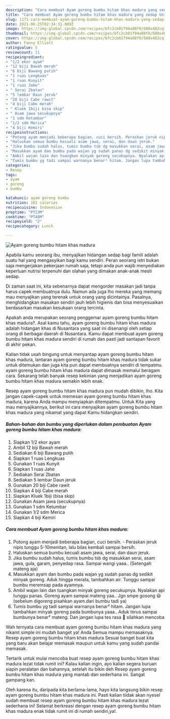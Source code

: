 ```yaml
---
description: "Cara membuat Ayam goreng bumbu hitam khas madura yang sedap Untuk Jualan"
title: "Cara membuat Ayam goreng bumbu hitam khas madura yang sedap Untuk Jualan"
slug: 1171-cara-membuat-ayam-goreng-bumbu-hitam-khas-madura-yang-sedap-untuk-jualan
date: 2021-06-25T02:34:31.089Z
image: https://img-global.cpcdn.com/recipes/bfc2cb01f94a08f0/680x482cq70/ayam-goreng-bumbu-hitam-khas-madura-foto-resep-utama.jpg
thumbnail: https://img-global.cpcdn.com/recipes/bfc2cb01f94a08f0/680x482cq70/ayam-goreng-bumbu-hitam-khas-madura-foto-resep-utama.jpg
cover: https://img-global.cpcdn.com/recipes/bfc2cb01f94a08f0/680x482cq70/ayam-goreng-bumbu-hitam-khas-madura-foto-resep-utama.jpg
author: Fanny Elliott
ratingvalue: 5
reviewcount: 11
recipeingredient:
- "1/2 ekor ayam"
- "12 biji Bawah merah"
- "6 biji Bawang putih"
- "1 ruas Lengkuas"
- "1 ruas Kunyit"
- "1 ruas Jahe"
- " Serai 2batan"
- "5 lembar Daun jeruk"
- "20 biji Cabe rawit"
- "4 biji Cabe merah"
- " Kluek 1biji bisa skip"
- " Asam jawa secukupnya"
- "1 sdm Ketumbar"
- "1/2 sdm Merica"
- "4 biji Kemiri"
recipeinstructions:
- "Potong ayam menjadi beberapa bagian, cuci bersih. Peraskan jeruk nipis tunggu 5-10menitan, lalu bilas kembali sampai bersih."
- "Haluskan semua bumbu kecuali asam jawa, serai, dan daun jeruk."
- "Jika bumbu sudah halus, tumis bumbu tsb dg masukkan serai, asam jawa, gula, garam, penyedap rasa. Sampai wangi yaaa.. (Setengah mateng aja)"
- "Masukkan ayam dan bumbu pada wajan yg sudah panas dg sedikit minyak goreng. Aduk hingga merata, tambahkan air. Tunggu sampai bumbu meremsap pada ayamnya."
- "Ambil wajan lain dan tuangkan minyak goreng secukupnya. Nyalakan api tunggu panas. Goreng ayam sampai mateng yaa.. Jgn smpe gosong 😃 (sebelum digoreng pisahkan ayam.dari bumbu tadi ya)"
- "Tumis bumbu yg tadi sampai warnanya benar² hitam. Jangan lupa tambahkan minyak goreng pada bumbunya yaaa.. Aduk terus sampai bumbunya benar² mateng. Dan jangan lupa tes rasa 🤗 silahkan mencoba"
categories:
- Resep
tags:
- ayam
- goreng
- bumbu

katakunci: ayam goreng bumbu 
nutrition: 162 calories
recipecuisine: Indonesian
preptime: "PT23M"
cooktime: "PT48M"
recipeyield: "2"
recipecategory: Lunch

---
```



![Ayam goreng bumbu hitam khas madura](https://img-global.cpcdn.com/recipes/bfc2cb01f94a08f0/680x482cq70/ayam-goreng-bumbu-hitam-khas-madura-foto-resep-utama.jpg)

Apabila kamu seorang ibu, menyajikan hidangan sedap bagi famili adalah suatu hal yang mengasyikan bagi kamu sendiri. Peran seorang istri bukan saja mengerjakan pekerjaan rumah saja, tetapi anda pun wajib menyediakan keperluan nutrisi terpenuhi dan olahan yang dimakan anak-anak mesti sedap.

Di zaman  saat ini, kita sebenarnya dapat mengorder masakan jadi tanpa harus capek membuatnya dulu. Namun ada juga lho mereka yang memang mau menyajikan yang terenak untuk orang yang dicintainya. Pasalnya, menghidangkan masakan sendiri jauh lebih higienis dan bisa menyesuaikan berdasarkan masakan kesukaan orang tercinta. 



Apakah anda merupakan seorang penggemar ayam goreng bumbu hitam khas madura?. Asal kamu tahu, ayam goreng bumbu hitam khas madura adalah hidangan khas di Nusantara yang saat ini disenangi oleh setiap orang di berbagai daerah di Nusantara. Kamu dapat membuat ayam goreng bumbu hitam khas madura sendiri di rumah dan pasti jadi santapan favorit di akhir pekan.

Kalian tidak usah bingung untuk menyantap ayam goreng bumbu hitam khas madura, lantaran ayam goreng bumbu hitam khas madura tidak sukar untuk ditemukan dan juga kita pun dapat membuatnya sendiri di tempatmu. ayam goreng bumbu hitam khas madura dapat dimasak memalui beragam cara. Sekarang telah banyak resep kekinian yang menjadikan ayam goreng bumbu hitam khas madura semakin lebih enak.

Resep ayam goreng bumbu hitam khas madura pun mudah dibikin, lho. Kita jangan capek-capek untuk memesan ayam goreng bumbu hitam khas madura, karena Anda mampu menyiapkan ditempatmu. Untuk Kita yang mau menyajikannya, berikut ini cara menyajikan ayam goreng bumbu hitam khas madura yang nikamat yang dapat Kamu hidangkan sendiri.

<!--inarticleads1-->

##### Bahan-bahan dan bumbu yang diperlukan dalam pembuatan Ayam goreng bumbu hitam khas madura:

1. Siapkan 1/2 ekor ayam
1. Ambil 12 biji Bawah merah
1. Sediakan 6 biji Bawang putih
1. Siapkan 1 ruas Lengkuas
1. Gunakan 1 ruas Kunyit
1. Siapkan 1 ruas Jahe
1. Sediakan  Serai 2batan
1. Sediakan 5 lembar Daun jeruk
1. Gunakan 20 biji Cabe rawit
1. Siapkan 4 biji Cabe merah
1. Siapkan  Kluek 1biji (bisa skip)
1. Gunakan  Asam jawa (secukupnya)
1. Gunakan 1 sdm Ketumbar
1. Gunakan 1/2 sdm Merica
1. Siapkan 4 biji Kemiri




<!--inarticleads2-->

##### Cara membuat Ayam goreng bumbu hitam khas madura:

1. Potong ayam menjadi beberapa bagian, cuci bersih. - Peraskan jeruk nipis tunggu 5-10menitan, lalu bilas kembali sampai bersih.
1. Haluskan semua bumbu kecuali asam jawa, serai, dan daun jeruk.
1. Jika bumbu sudah halus, tumis bumbu tsb dg masukkan serai, asam jawa, gula, garam, penyedap rasa. Sampai wangi yaaa.. (Setengah mateng aja)
1. Masukkan ayam dan bumbu pada wajan yg sudah panas dg sedikit minyak goreng. Aduk hingga merata, tambahkan air. Tunggu sampai bumbu meremsap pada ayamnya.
1. Ambil wajan lain dan tuangkan minyak goreng secukupnya. Nyalakan api tunggu panas. Goreng ayam sampai mateng yaa.. Jgn smpe gosong 😃 (sebelum digoreng pisahkan ayam.dari bumbu tadi ya)
1. Tumis bumbu yg tadi sampai warnanya benar² hitam. Jangan lupa tambahkan minyak goreng pada bumbunya yaaa.. Aduk terus sampai bumbunya benar² mateng. Dan jangan lupa tes rasa 🤗 silahkan mencoba




Wah ternyata cara membuat ayam goreng bumbu hitam khas madura yang nikamt simple ini mudah banget ya! Anda Semua mampu memasaknya. Resep ayam goreng bumbu hitam khas madura Sesuai banget buat kita yang baru akan belajar memasak maupun untuk kamu yang sudah pandai memasak.

Tertarik untuk mulai mencoba buat resep ayam goreng bumbu hitam khas madura lezat tidak rumit ini? Kalau kalian ingin, ayo kalian segera buruan siapin peralatan dan bahannya, setelah itu bikin deh Resep ayam goreng bumbu hitam khas madura yang mantab dan sederhana ini. Sangat gampang kan. 

Oleh karena itu, daripada kita berlama-lama, hayo kita langsung bikin resep ayam goreng bumbu hitam khas madura ini. Pasti kalian tiidak akan nyesel sudah membuat resep ayam goreng bumbu hitam khas madura lezat sederhana ini! Selamat berkreasi dengan resep ayam goreng bumbu hitam khas madura enak tidak rumit ini di rumah sendiri,ya!.

